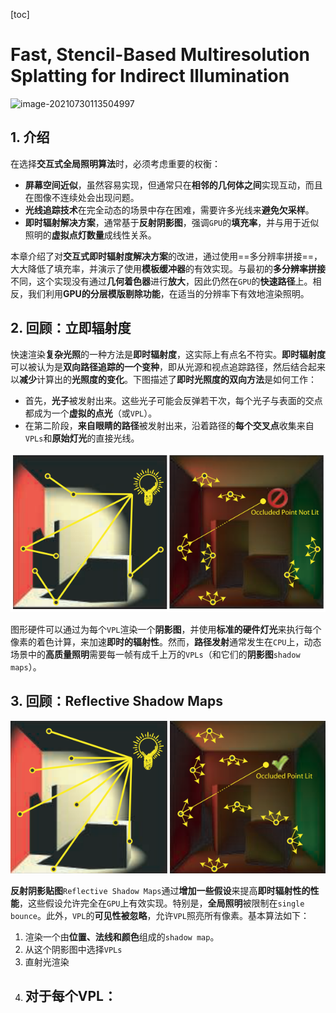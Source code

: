 [toc]



# Fast, Stencil-Based Multiresolution Splatting for Indirect Illumination

![image-20210730113504997](C1.assets/image-20210730113504997.png)

## 1. 介绍

在选择**交互式全局照明算法**时，必须考虑重要的权衡：

- **屏幕空间近似**，虽然容易实现，但通常只在**相邻的几何体之间**实现互动，而且在图像不连续处会出现问题。
- **光线追踪技术**在完全动态的场景中存在困难，需要许多光线来**避免欠采样**。
- **即时辐射解决方案**，通常基于**反射阴影图**，强调`GPU`的**填充率**，并与用于近似照明的**虚拟点灯数量**成线性关系。

本章介绍了对**交互式即时辐射度解决方案**的改进，通过使用==多分辨率拼接==，大大降低了填充率，并演示了使用**模板缓冲器**的有效实现。与最初的**多分辨率拼接**不同，这个实现没有通过**几何着色器**进行**放大**，因此仍然在`GPU`的**快速路径**上。相反，我们利用**GPU的分层模版剔除功能**，在适当的分辨率下有效地渲染照明。


## 2. 回顾：立即辐射度

快速渲染**复杂光照**的一种方法是**即时辐射度**，这实际上有点名不符实。**即时辐射度**可以被认为是**双向路径追踪的一个变种**，即从光源和视点追踪路径，然后结合起来以**减少**计算出的**光照度的变化**。下图描述了**即时光照度的双向方法**是如何工作：

- 首先，**光子**被发射出来。这些光子可能会反弹若干次，每个光子与表面的交点都成为一个**虚拟的点光**（或`VPL`）。
- 在第二阶段，**来自眼睛的路径**被发射出来，沿着路径的**每个交叉点**收集来自`VPLs`和**原始灯光**的直接光线。

![image-20210730114322499](C1.assets/image-20210730114322499.png)

图形硬件可以通过为每个`VPL`渲染一个**阴影图**，并使用**标准的硬件灯光**来执行每个像素的着色计算，来加速**即时的辐射性**。然而，**路径发射**通常发生在`CPU`上，动态场景中的**高质量照明**需要每一帧有成千上万的`VPLs`（和它们的**阴影图**`shadow maps`）。



## 3. 回顾：Reflective Shadow Maps

![image-20210730114825713](C1.assets/image-20210730114825713.png)

**反射阴影贴图**`Reflective Shadow Maps`通过**增加一些假设**来提高**即时辐射性的性能**，这些假设允许完全在`GPU`上有效实现。特别是，**全局照明**被限制在`single bounce`。此外，`VPL`的**可见性被忽略**，允许`VPL`照亮所有像素。基本算法如下：

1. 渲染一个由**位置、法线和颜色**组成的`shadow map`。
2. 从这个阴影图中选择`VPLs`
3. 直射光渲染
4. 对于每个VPL：
   - 


